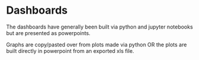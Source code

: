 # Dashboards

The dashboards have generally been built via python and jupyter notebooks but are presented as powerpoints.

Graphs are copy/pasted over from plots made via python OR the plots are built directly in powerpoint from an exported xls file.
